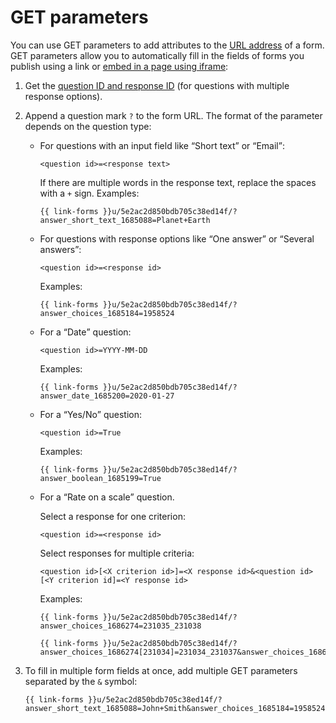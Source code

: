 # GET parameters

You can use GET parameters to add attributes to the [URL address]({{link-wikipedia-url}}) of a form. GET parameters allow you to automatically fill in the fields of forms you publish using a link or [embed in a page using iframe](publish.md):

1. Get the [question ID and response ID](question-id.md) (for questions with multiple response options).

1. Append a question mark `?` to the form URL. The format of the parameter depends on the question type:

    * For questions with an input field like <q>Short text</q> or <q>Email</q>:

        ```
        <question id>=<response text>
        ```

        If there are multiple words in the response text, replace the spaces with a `+` sign. Examples:

        ```
        {{ link-forms }}u/5e2ac2d850bdb705c38ed14f/?answer_short_text_1685088=Planet+Earth
        ```
    * For questions with response options like <q>One answer</q> or <q>Several answers</q>:

        ```
        <question id>=<response id>
        ```

        Examples:

        ```
        {{ link-forms }}u/5e2ac2d850bdb705c38ed14f/?answer_choices_1685184=1958524
        ```
    * For a <q>Date</q> question:

        ```
        <question id>=YYYY-MM-DD
        ```

        Examples:

        ```
        {{ link-forms }}u/5e2ac2d850bdb705c38ed14f/?answer_date_1685200=2020-01-27
        ```
    * For a <q>Yes/No</q> question:

        ```
        <question id>=True
        ```

        Examples:

        ```
        {{ link-forms }}u/5e2ac2d850bdb705c38ed14f/?answer_boolean_1685199=True
        ```
    * For a <q>Rate on a scale</q> question.
    
        Select a response for one criterion:

        ```
        <question id>=<response id>
        ```

        Select responses for multiple criteria:

        ```
        <question id>[<X criterion id>]=<X response id>&<question id>[<Y criterion id]=<Y response id>
        ```

        Examples:

        ```
        {{ link-forms }}u/5e2ac2d850bdb705c38ed14f/?answer_choices_1686274=231035_231038
        ```

        ```
        {{ link-forms }}u/5e2ac2d850bdb705c38ed14f/?answer_choices_1686274[231034]=231034_231037&answer_choices_1686274[231035]=231035_231038
        ```

1. To fill in multiple form fields at once, add multiple GET parameters separated by the `&` symbol:

    ```
    {{ link-forms }}u/5e2ac2d850bdb705c38ed14f/?answer_short_text_1685088=John+Smith&answer_choices_1685184=1958524
    ```

